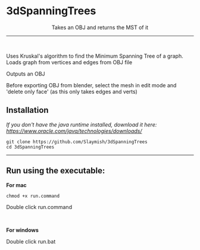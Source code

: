# 3dSpanningTrees
<p style="text-align: center;">Takes an OBJ and returns the MST of it</p>

***

<br>

Uses Kruskal's algorithm to find the Minimum Spanning Tree of a graph. 
Loads graph from vertices and edges from OBJ file

Outputs an OBJ

Before exporting OBJ from blender, select the mesh in edit mode and 'delete only face' (as this only takes edges and verts)


## Installation

_If you don't have the java runtime installed, download it here: https://www.oracle.com/java/technologies/downloads/_

```
git clone https://github.com/Slaymish/3dSpanningTrees
cd 3dSpanningTrees
```

***

## Run using the executable:

**For mac**

```
chmod +x run.command
```
Double click run.command

<br>




**For windows**

Double click run.bat
